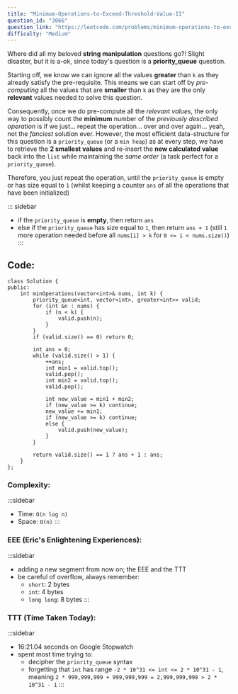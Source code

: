 ```yaml
---
title: "Minimum-Operations-to-Exceed-Threshold-Value-II"
question_id: "3066"
question_link: "https://leetcode.com/problems/minimum-operations-to-exceed-threshold-value-ii/"
difficulty: "Medium"
---
```


Where did all my beloved **string manipulation** questions go?! Slight disaster, but it is a-ok, since today's question is a **priority_queue** question.

Starting off, we know we can ignore all the values **greater** than `k` as they already satisfy the pre-requisite.
This means we can start off by *pre-computing* all the values that are **smaller** than `k` as they are the only **relevant** values needed to solve this question.

Consequently, once we do pre-compute all the *relevant values*, the only way to possibly count the **minimum** number of the *previously described operation* is if we 
just... repeat the operation... over and over again... yeah, not the *fanciest* solution ever. However, the most efficient data-structure for this question is a `priority_queue`
(or a `min heap`) as at every step, we have to retrieve the **2 smallest values** and re-insert the **new calculated value** back into the `list` while maintaining the *same order*
(a task perfect for a `priority_queue`).

Therefore, you just repeat the operation, until the `priority_queue` is empty or has size equal to `1` (whilst keeping a counter `ans` of all the operations that have been initialized)

::: sidebar
- if the `priority_queue` is **empty**, then return `ans`
- else if the `priority_queue` has size equal to `1`, then return `ans + 1` (still `1` more operation needed before all `nums[i] > k` for `0 <= i < nums.size()`)
:::

## Code<span>:</span>

```{.cpp}
class Solution {
public:
    int minOperations(vector<int>& nums, int k) {
        priority_queue<int, vector<int>, greater<int>> valid;
        for (int &n : nums) {
            if (n < k) {
                valid.push(n);
            }
        }
        if (valid.size() == 0) return 0;

        int ans = 0;
        while (valid.size() > 1) {
            ++ans;
            int min1 = valid.top();
            valid.pop();
            int min2 = valid.top();
            valid.pop();

            int new_value = min1 + min2;
            if (new_value >= k) continue;
            new_value += min1;
            if (new_value >= k) continue;
            else {
                valid.push(new_value);
            }
        }

        return valid.size() == 1 ? ans + 1 : ans;
    }
};
```

### Complexity<span>:</span>

:::sidebar
- Time: `O(n log n)`
- Space: `O(n)`
:::

### EEE (Eric's Enlightening Experiences)<span>:</span>

:::sidebar
- adding a new segment from now on; the EEE and the TTT
- be careful of overflow, always remember:
    - `short`: 2 bytes 
    - `int`: 4 bytes
    - `long long`: 8 bytes
:::

### TTT (Time Taken Today)<span>:</span>

:::sidebar
- 16:21.04 seconds on Google Stopwatch
- spent most time trying to:
    - decipher the `priority_queue` syntax
    - forgetting that `int` has range `-2 * 10^31 <= int <= 2 * 10^31 - 1`, meaning `2 * 999,999,999 + 999,999,999 = 2,999,999,998 > 2 * 10^31 - 1`
:::

